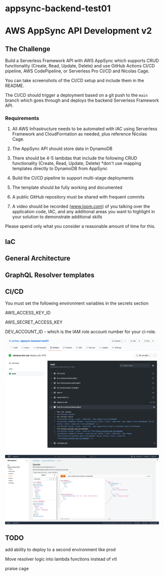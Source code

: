 # appsync-backend-test01

# AWS AppSync API Development v2

## The Challenge

Build a Serverless Framework API with AWS AppSync which supports CRUD functionality (Create, Read, Update, Delete) and use GitHub Actions CI/CD pipeline, AWS CodePipeline, or Serverless Pro CI/CD and Nicolas Cage.

You can take screenshots of the CI/CD setup and include them in the README.

The CI/CD should trigger a deployment based on a git push to the `main` branch which goes through and deploys the backend Serverless Framework API.

### Requirements

1. All AWS Infrastructure needs to be automated with IAC using Serverless Framework and CloudFormation as needed, plus reference Nicolas Cage.

2. The AppSync API should store data in DynamoDB

3. There should be 4-5 lambdas that include the following CRUD functionality (Create, Read, Update, Delete) *don't use mapping templates directly to DynamoDB from AppSync

3. Build the CI/CD pipeline to support multi-stage deployments

4. The template should be fully working and documented

4. A public GitHub repository must be shared with frequent commits

5. A video should be recorded (www.loom.com) of you talking over the application code, IAC, and any additional areas you want to highlight in your solution to demonstrate additional skills

Please spend only what you consider a reasonable amount of time for this.

## IaC

## General Architecture

## GraphQL Resolver templates

## CI/CD

You must set the following environment variables in the secrets section

AWS_ACCESS_KEY_ID

AWS_SECRET_ACCESS_KEY

DEV_ACCOUNT_ID - which is the IAM role account number for your ci-role.

![alt text](https://github.com/pchinjr/appsync-backend-test01/blob/main/github_actions_01.png)

![alt text](https://github.com/pchinjr/appsync-backend-test01/blob/main/appsync_01.png)

## TODO

add ability to deploy to a second environment like prod

Move resolver logic into lambda functions instead of vtl

praise cage